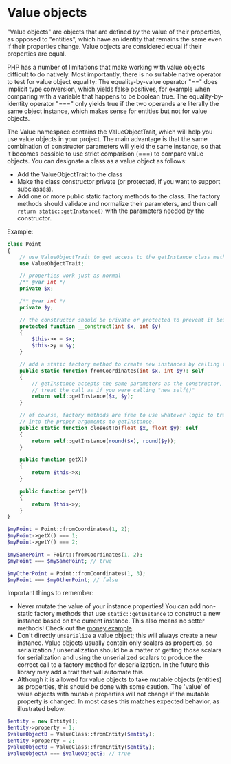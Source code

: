 Value objects
=============

"Value objects" are objects that are defined by the value of their properties, 
as opposed to "entities", which have an identity that remains the same even if their properties change.
Value objects are considered equal if their properties are equal.

PHP has a number of limitations that make working with value objects difficult to do natively.
Most importantly, there is no suitable native operator to test for value object equality: The equality-by-value operator "=="
does implicit type conversion, which yields false positives, for example when comparing with a variable
that happens to be boolean true. The equality-by-identity operator "===" only yields true if the two operands
are literally the same object instance, which makes sense for entities but not for value objects.

The Value namespace contains the ValueObjectTrait, which will help you use value objects in your project.
The main advantage is that the same combination of constructor parameters will yield the same instance,
so that it becomes possible to use strict comparison (===) to compare value objects.
You can designate a class as a value object as follows:
- Add the ValueObjectTrait to the class
- Make the class constructor private (or protected, if you want to support subclasses).
- Add one or more public static factory methods to the class. The factory methods should validate and normalize
their parameters, and then call `return static::getInstance()` with the parameters needed by the constructor.

Example:
```php
class Point
{
    // use ValueObjectTrait to get access to the getInstance class method to use in your factory methods
    use ValueObjectTrait;

    // properties work just as normal
    /** @var int */
    private $x;

    /** @var int */
    private $y;

    // the constructor should be private or protected to prevent it being used from outside the factory methods
    protected function __construct(int $x, int $y)
    {
        $this->x = $x;
        $this->y = $y;
    }

    // add a static factory method to create new instances by calling the getInstance method
    public static function fromCoordinates(int $x, int $y): self
    {
        // getInstance accepts the same parameters as the constructor, in the same order.
        // treat the call as if you were calling "new self()"
        return self::getInstance($x, $y);
    }

    // of course, factory methods are free to use whatever logic to translate / normalize their parameters
    // into the proper arguments to getInstance.
    public static function closestTo(float $x, float $y): self
    {
        return self::getInstance(round($x), round($y));
    }

    public function getX()
    {
        return $this->x;
    }

    public function getY()
    {
        return $this->y;
    }
}

$myPoint = Point::fromCoordinates(1, 2);
$myPoint->getX() === 1;
$myPoint->getY() === 2;

$mySamePoint = Point::fromCoordinates(1, 2);
$myPoint === $mySamePoint; // true

$myOtherPoint = Point::fromCoordinates(1, 3);
$myPoint === $myOtherPoint; // false
```

Important things to remember:
- Never mutate the value of your instance properties! You can add non-static factory methods that
  use `static::getInstance` to construct a new instance based on the current instance.
  This also means no setter methods! Check out the [money example](examples/money.md).
- Don't directly `unserialize` a value object; this will always create a new instance. Value objects
  usually contain only scalars as properties, so serialization / unserialization should be a matter
  of getting those scalars for serialization and using the unserialized scalars to produce the correct
  call to a factory method for deserialization. In the future this library may add a trait that will
  automate this.
- Although it is allowed for value objects to take mutable objects (entities) as properties, this should be done
  with some caution. The 'value' of value objects with mutable properties will not change if the mutable property
  is changed. In most cases this matches expected behavior, as illustrated below:

```php
$entity = new Entity();
$entity->property = 1;
$valueObjectB = ValueClass::fromEntity($entity);
$entity->property = 2;
$valueObjectB = ValueClass::fromEntity($entity);
$valueObjectA === $valueObjectB; // true
```
